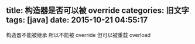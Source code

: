 title: 构造器是否可以被 override
categories: 旧文字
tags: [java]
date: 2015-10-21 04:55:17
---
构造器不能被继承 所以不能被 override 但可以被重载 overload